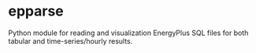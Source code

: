 # epparse
Python module for reading and visualization EnergyPlus SQL files for both tabular and time-series/hourly results.
